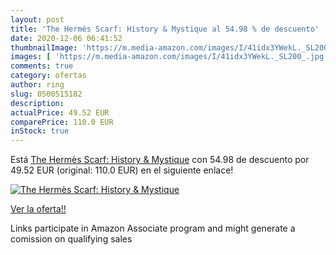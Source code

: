 ```yaml
---
layout: post
title: 'The Hermès Scarf: History & Mystique al 54.98 % de descuento'
date: 2020-12-06 06:41:52
thumbnailImage: 'https://m.media-amazon.com/images/I/41idx3YWekL._SL200_.jpg'
images: [ 'https://m.media-amazon.com/images/I/41idx3YWekL._SL200_.jpg' ]
comments: true
category: ofertas
author: ring
slug: 0500515182
description:
actualPrice: 49.52 EUR
comparePrice: 110.0 EUR
inStock: true
---
```


Está [The Hermès Scarf: History & Mystique](https://www.amazon.es/dp/0500515182/?tag=tolees-21) con 54.98 de descuento por 49.52 EUR (original: 110.0 EUR) en el siguiente enlace!

[![The Hermès Scarf: History & Mystique](https://m.media-amazon.com/images/I/41idx3YWekL._SL200_.jpg)](https://www.amazon.es/dp/0500515182/?tag=tolees-21)

[Ver la oferta!!](https://www.amazon.es/dp/0500515182/?tag=tolees-21)

Links participate in Amazon Associate program and might generate a comission on qualifying sales


